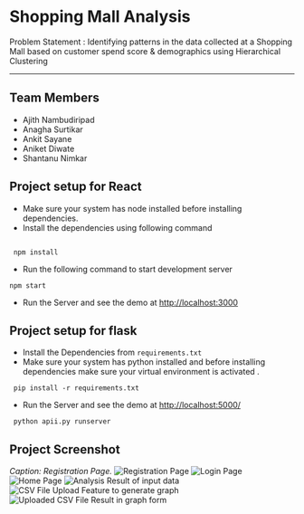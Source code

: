 # Shopping Mall Analysis

Problem Statement : Identifying patterns in the data collected at a Shopping Mall based on customer spend score & demographics using Hierarchical Clustering

<hr>

## Team Members

- Ajith Nambudiripad
- Anagha Surtikar
- Ankit Sayane
- Aniket Diwate
- Shantanu Nimkar

## Project setup for React

- Make sure your system has node installed before installing dependencies.
- Install the dependencies using following command

```![shoppingmallregister](https://github.com/aniketdiwate2208/shoppingmallanalysis/assets/89931422/f99e8fea-5ed7-48a3-9611-a0b00be307bd)

 npm install
```

- Run the following command to start development server

```
npm start
```

- Run the Server and see the demo at [http://localhost:3000](http://localhost:3000)

## Project setup for flask

- Install the Dependencies from `requirements.txt`
- Make sure your system has python installed and before installing dependencies make sure your virtual environment is activated .

```
 pip install -r requirements.txt
```

- Run the Server and see the demo at [http://localhost:5000/](http://localhost:5000/)

```
 python apii.py runserver
```

## Project Screenshot

*Caption: Registration Page.*
![Registration Page](https://github.com/aniketdiwate2208/shoppingmallanalysis/assets/89931422/b80fc398-2f20-4803-8d68-1113a2536213)
![Login Page](https://github.com/aniketdiwate2208/shoppingmallanalysis/assets/89931422/b1453866-8abb-4c00-91f7-70eda90d36ff)
![Home Page](https://github.com/aniketdiwate2208/shoppingmallanalysis/assets/89931422/0d123450-5a52-408f-9dfc-a27a73e57506)
![Analysis Result of input data](https://github.com/aniketdiwate2208/shoppingmallanalysis/assets/89931422/e7d5fd3f-fce5-41f9-8af0-77993872fab3)
![CSV File Upload Feature to generate graph](https://github.com/aniketdiwate2208/shoppingmallanalysis/assets/89931422/27802aab-822e-43a1-8c10-13a03f831692)
![Uploaded CSV File Result in graph form](https://github.com/aniketdiwate2208/shoppingmallanalysis/assets/89931422/661166a3-af31-4401-aae6-847400be68a1)

